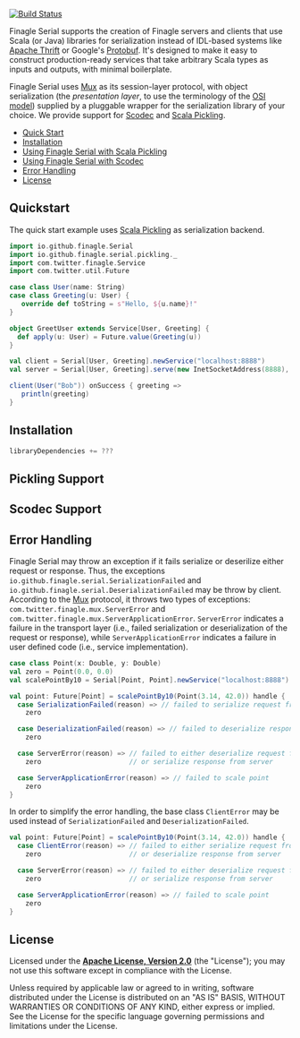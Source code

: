 [![Build Status](https://travis-ci.org/finagle/finagle-serial.svg?branch=master)](https://travis-ci.org/finagle/finagle-serial)

Finagle Serial supports the creation of Finagle servers and clients that use
Scala (or Java) libraries for serialization instead of IDL-based systems like
[Apache Thrift][1] or Google's [Protobuf][2]. It's designed to make it easy
to construct production-ready services that take arbitrary Scala types as inputs
and outputs, with minimal boilerplate.

Finagle Serial uses [Mux][3] as its session-layer protocol, with object
serialization (the _presentation layer_, to use the terminology of the
[OSI model][4]) supplied by a pluggable wrapper for the serialization library of
your choice. We provide support for [Scodec][5] and [Scala Pickling][6].

* [Quick Start](#quick-start)
* [Installation](#installation)
* [Using Finagle Serial with Scala Pickling](#pickling-support)
* [Using Finagle Serial with Scodec](#scodec-support)
* [Error Handling](#error-handling)
* [License](#license)

Quickstart
----------

The quick start example uses [Scala Pickling][6] as serialization backend.

```scala
import io.github.finagle.Serial
import io.github.finagle.serial.pickling._
import com.twitter.finagle.Service
import com.twitter.util.Future

case class User(name: String)
case class Greeting(u: User) {
   override def toString = s"Hello, ${u.name}!"
}

object GreetUser extends Service[User, Greeting] {
  def apply(u: User) = Future.value(Greeting(u))
}

val client = Serial[User, Greeting].newService("localhost:8888")
val server = Serial[User, Greeting].serve(new InetSocketAddress(8888), GreetUser)

client(User("Bob")) onSuccess { greeting =>
   println(greeting)
}
```

Installation
------------

```scala
libraryDependencies += ???
```

Pickling Support
----------------

Scodec Support
--------------

Error Handling
--------------
Finagle Serial may throw an exception if it fails serialize or deserilize either
request or response. Thus, the exceptions `io.github.finagle.serial.SerializationFailed`
and `io.github.finagle.serial.DeserializationFailed` may be throw by client. According
to the [Mux][3] protocol, it throws two types of exceptions: `com.twitter.finagle.mux.ServerError`
and `com.twitter.finagle.mux.ServerApplicationError`. `ServerError` indicates a failure in the
transport layer (i.e., failed serialization or deserialization of the request or response), while
`ServerApplicationError` indicates a failure in user defined code (i.e., service implementation).

```scala
case class Point(x: Double, y: Double)
val zero = Point(0.0, 0.0)
val scalePointBy10 = Serial[Point, Point].newService("localhost:8888")

val point: Future[Point] = scalePointBy10(Point(3.14, 42.0)) handle {
  case SerializationFailed(reason) => // failed to serialize request from client
    zero

  case DeserializationFailed(reason) => // failed to deserialize response from server
    zero

  case ServerError(reason) => // failed to either deserialize request from client
    zero                      // or serialize response from server

  case ServerApplicationError(reason) => // failed to scale point
    zero
}
```

In order to simplify the error handling, the base class `ClientError` may be used instead of
`SerializationFailed` and `DeserializationFailed`.

```scala
val point: Future[Point] = scalePointBy10(Point(3.14, 42.0)) handle {
  case ClientError(reason) => // failed to either serialize request from client
    zero                      // or deserialize response from server

  case ServerError(reason) => // failed to either deserialize request from client
    zero                      // or serialize response from server

  case ServerApplicationError(reason) => // failed to scale point
    zero
}
```

License
-------

Licensed under the **[Apache License, Version 2.0](http://www.apache.org/licenses/LICENSE-2.0)** (the "License");
you may not use this software except in compliance with the License.

Unless required by applicable law or agreed to in writing, software
distributed under the License is distributed on an "AS IS" BASIS,
WITHOUT WARRANTIES OR CONDITIONS OF ANY KIND, either express or implied.
See the License for the specific language governing permissions and
limitations under the License.


[1]: https://thrift.apache.org/
[2]: https://github.com/google/protobuf/
[3]: http://twitter.github.io/finagle/guide/Protocols.html#mux
[4]: http://en.wikipedia.org/wiki/OSI_model
[5]: https://github.com/scodec/scodec
[6]: https://github.com/scala/pickling
[7]: http://docs.oracle.com/javase/7/docs/api/java/io/Serializable.html
